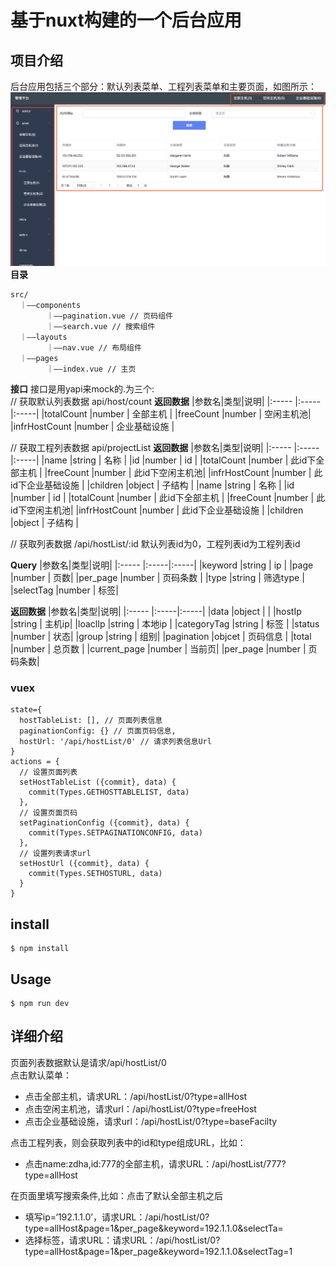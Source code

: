 # 基于nuxt构建的一个后台应用
## 项目介绍
后台应用包括三个部分：默认列表菜单、工程列表菜单和主要页面，如图所示：  
<img src="https://github.com/zhangwinwin/nuxt-admin-element/blob/master/src/assets/%E6%9E%B6%E6%9E%84.png">  
**目录**
```
src/
  ｜——components
        ｜——pagination.vue // 页码组件
        ｜——search.vue // 搜索组件
  ｜——layouts
        ｜——nav.vue // 布局组件
  ｜——pages
        ｜——index.vue // 主页
```
**接口**
接口是用yapi来mock的.为三个:  
// 获取默认列表数据
api/host/count
**返回数据**
|参数名|类型|说明|
|:-----  |:-----|:-----|
|totalCount |number   | 全部主机 |
|freeCount |number   |  空闲主机池|
|infrHostCount |number   | 企业基础设施 |

// 获取工程列表数据
api/projectList
**返回数据**
|参数名|类型|说明|
|:-----  |:-----|:-----|
|name |string   | 名称 |
|id |number   | id |
|totalCount |number   | 此id下全部主机 |
|freeCount |number   |  此id下空闲主机池|
|infrHostCount |number   | 此id下企业基础设施 |
|children |object   | 子结构 |
|name |string   | 名称 |
|id |number   | id |
|totalCount |number   | 此id下全部主机 |
|freeCount |number   |  此id下空闲主机池|
|infrHostCount |number   | 此id下企业基础设施 |
|children |object   | 子结构 |

// 获取列表数据
/api/hostList/:id
默认列表id为0，工程列表id为工程列表id

**Query**
|参数名|类型|说明|
|:-----  |:-----|:-----|
|keyword |string   | ip |
|page |number   |  页数|
|per_page |number   | 页码条数 |
|type |string   | 筛选type |
|selectTag |number   |  标签|

**返回数据**
|参数名|类型|说明|
|:-----  |:-----|:-----|
|data |object   |  |
|hostIp |string   |  主机ip|
|loaclIp |string   | 本地ip |
|categoryTag |string   | 标签 |
|status |number   |  状态|
|group |string   |  组别|
|pagination |objcet   | 页码信息 |
|total |number   | 总页数 |
|current_page |number   |  当前页|
|per_page |number   |  页码条数|


### vuex
```
state={
  hostTableList: [], // 页面列表信息
  paginationConfig: {} // 页面页码信息,
  hostUrl: '/api/hostList/0' // 请求列表信息Url
}
actions = {
  // 设置页面列表
  setHostTableList ({commit}, data) {
    commit(Types.GETHOSTTABLELIST, data)
  },
  // 设置页面页码
  setPaginationConfig ({commit}, data) {
    commit(Types.SETPAGINATIONCONFIG, data)
  },
  // 设置列表请求url
  setHostUrl ({commit}, data) {
    commit(Types.SETHOSTURL, data)
  }
}
 ```

## install
```
$ npm install
```

## Usage
```
$ npm run dev
```

## 详细介绍
页面列表数据默认是请求/api/hostList/0  
点击默认菜单：  
* 点击全部主机，请求URL：/api/hostList/0?type=allHost  
* 点击空闲主机池，请求url：/api/hostList/0?type=freeHost
* 点击企业基础设施，请求url：/api/hostList/0?type=baseFacilty

点击工程列表，则会获取列表中的id和type组成URL，比如：  
* 点击name:zdha,id:777的全部主机，请求URL：/api/hostList/777?type=allHost  

在页面里填写搜索条件,比如：点击了默认全部主机之后  
* 填写ip=‘192.1.1.0’，请求URL：/api/hostList/0?type=allHost&page=1&per_page&keyword=192.1.1.0&selectTa=  
* 选择标签，请求URL：请求URL：/api/hostList/0?type=allHost&page=1&per_page&keyword=192.1.1.0&selectTag=1
